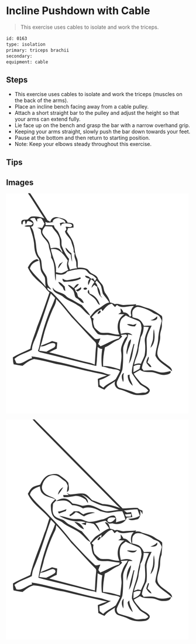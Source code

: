 # Incline Pushdown with Cable

> This exercise uses cables to isolate and work the triceps.

``` 
id: 0163 
type: isolation 
primary: triceps brachii 
secondary:  
equipment: cable 
``` 


## Steps


 - This exercise uses cables to isolate and work the triceps (muscles on the back of the arms).
 - Place an incline bench facing away from a cable pulley.
 - Attach a short straight bar to the pulley and adjust the height so that your arms can extend fully.
 - Lie face up on the bench and grasp the bar with a narrow overhand grip.
 - Keeping your arms straight, slowly push the bar down towards your feet.
 - Pause at the bottom and then return to starting position.
 - Note: Keep your elbows steady throughout this exercise.

## Tips



## Images

![](./../svg/0163-relaxation.svg "")

![](./../svg/0163-tension.svg "")

